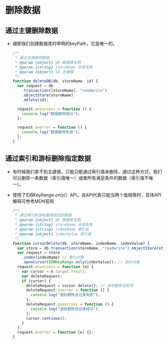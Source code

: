 # 删除数据

## 通过主键删除数据

+ 键即我们创建数据库时申明的keyPath，它是唯一的。

  ```js
  /**
   * 通过主键删除数据
   * @param {object} db 数据库实例
   * @param {string} storeName 仓库名称
   * @param {object} id 主键值
   */
  function deleteDB(db, storeName, id) {
    var request = db
      .transaction([storeName], "readwrite")
      .objectStore(storeName)
      .delete(id);

    request.onsuccess = function () {
      console.log("数据删除成功");
    };

    request.onerror = function () {
      console.log("数据删除失败");
    };
  }
  ```

## 通过索引和游标删除指定数据

+ 有时候我们拿不到主键值，只能只能通过索引值来删除，通过这种方式，我们可以删除一条数据（索引值唯一）或者所有满足条件的数据（索引值不唯一）。

+ 使用了IDBKeyRange.only(）API，该API代表只能当两个值相等时，具体API解释可参考MDN官网

  ```js
  /**
   * 通过索引和游标删除指定的数据
   * @param {object} db 数据库实例
   * @param {string} storeName 仓库名称
   * @param {string} indexName 索引名
   * @param {object} indexValue 索引值
   */
  function cursorDelete(db, storeName, indexName, indexValue) {
    var store = db.transaction(storeName, "readwrite").objectStore(storeName);
    var request = store
      .index(indexName) // 索引对象
      .openCursor(IDBKeyRange.only(indexValue)); // 指针对象
    request.onsuccess = function (e) {
      var cursor = e.target.result;
      var deleteRequest;
      if (cursor) {
        deleteRequest = cursor.delete(); // 请求删除当前项
        deleteRequest.onerror = function () {
          console.log("游标删除该记录失败");
        };
        deleteRequest.onsuccess = function () {
          console.log("游标删除该记录成功");
        };
        cursor.continue();
      }
    };
    request.onerror = function (e) {};
  }
  ```

